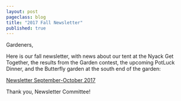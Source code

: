 ```yaml
---
layout: post
pageclass: blog
title: "2017 Fall Newsletter"
published: true
---
```


Gardeners,

Here is our fall newsletter, with news about our tent at the Nyack Get Together, the results from the Garden contest, the upcoming PotLuck Dinner, and the Butterfly garden at the south end of the garden:

[Newsletter September-October 2017](/pdf/Newsletter_Sept_Oct_2017.pdf)

Thank you, Newsletter Committee!
